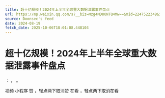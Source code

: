 ```yaml
---
title: 超十亿规模！2024年上半年全球重大数据泄露事件盘点
url: https://mp.weixin.qq.com/s?__biz=Mzg4MDU0NTQ4Mw==&mid=2247522348&idx=1&sn=fd368641421ffb98bb05ffc26b38cc88
source: Doonsec's feed
date: 2024-08-19
fetch_date: 2025-10-06T18:01:08.448104
---
```


# 超十亿规模！2024年上半年全球重大数据泄露事件盘点

：
，
。

视频
小程序
赞
，轻点两下取消赞
在看
，轻点两下取消在看